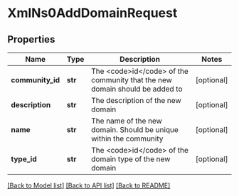 # XmlNs0AddDomainRequest

## Properties
Name | Type | Description | Notes
------------ | ------------- | ------------- | -------------
**community_id** | **str** | The &lt;code&gt;id&lt;/code&gt; of the community that the new domain should be added to | [optional] 
**description** | **str** | The description of the new domain | [optional] 
**name** | **str** | The name of the new domain. Should be unique within the community | [optional] 
**type_id** | **str** | The &lt;code&gt;id&lt;/code&gt; of the domain type of the new domain | [optional] 

[[Back to Model list]](../README.md#documentation-for-models) [[Back to API list]](../README.md#documentation-for-api-endpoints) [[Back to README]](../README.md)


